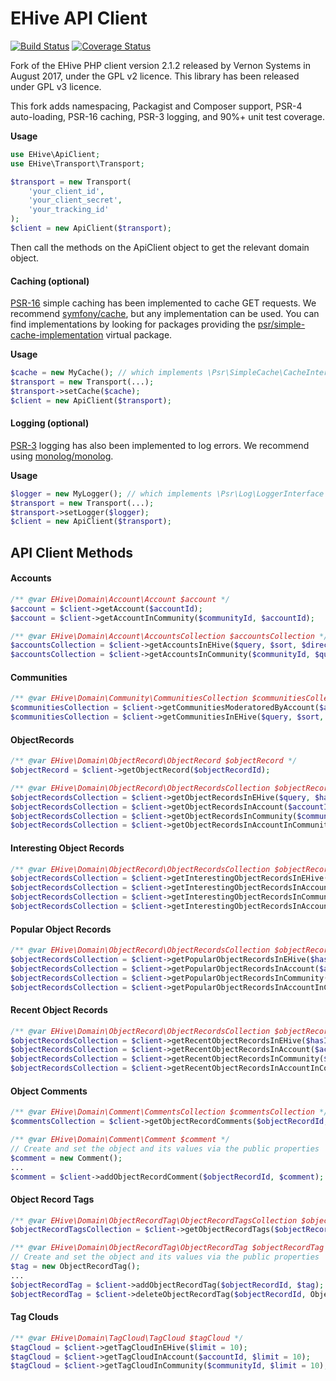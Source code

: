 # EHive API Client

[![Build Status](https://travis-ci.org/nspyke/ehive.svg?branch=master)](https://travis-ci.org/nspyke/ehive)
[![Coverage Status](https://coveralls.io/repos/github/nspyke/ehive/badge.svg?branch=master)](https://coveralls.io/github/nspyke/ehive?branch=master)

Fork of the EHive PHP client version 2.1.2 released by Vernon Systems in August 2017, under the GPL v2 licence.
This library has been released under GPL v3 licence.

This fork adds namespacing, Packagist and Composer support, PSR-4 auto-loading, PSR-16 caching, PSR-3 logging, 
and 90%+ unit test coverage.

**Usage**

```php
use EHive\ApiClient;
use EHive\Transport\Transport;

$transport = new Transport(
    'your_client_id',
    'your_client_secret',
    'your_tracking_id'
);
$client = new ApiClient($transport);
```

Then call the methods on the ApiClient object to get the relevant domain object.

#### Caching (optional)
[PSR-16](https://github.com/php-fig/fig-standards/blob/master/accepted/PSR-16-simple-cache.md) simple caching has been 
implemented to cache GET requests. We recommend [symfony/cache](https://packagist.org/packages/symfony/cache), but
any implementation can be used. You can find implementations by looking for packages providing 
the [psr/simple-cache-implementation](https://packagist.org/providers/psr/simple-cache-implementation) virtual package.

**Usage**
```php
$cache = new MyCache(); // which implements \Psr\SimpleCache\CacheInterface
$transport = new Transport(...);
$transport->setCache($cache);
$client = new ApiClient($transport);
```

#### Logging (optional)
[PSR-3](https://github.com/php-fig/fig-standards/blob/master/accepted/PSR-3-logger-interface.md) logging has also been
implemented to log errors. We recommend using [monolog/monolog](https://packagist.org/packages/monolog/monolog).

**Usage**
```php
$logger = new MyLogger(); // which implements \Psr\Log\LoggerInterface
$transport = new Transport(...);
$transport->setLogger($logger);
$client = new ApiClient($transport);
```

## API Client Methods

#### Accounts
```php
/** @var EHive\Domain\Account\Account $account */
$account = $client->getAccount($accountId);
$account = $client->getAccountInCommunity($communityId, $accountId);

/** @var EHive\Domain\Account\AccountsCollection $accountsCollection */
$accountsCollection = $client->getAccountsInEHive($query, $sort, $direction, $offset = 0, $limit = 10);
$accountsCollection = $client->getAccountsInCommunity($communityId, $query, $sort, $direction, $offset = 0, $limit = 10);
```

#### Communities
```php
/** @var EHive\Domain\Community\CommunitiesCollection $communitiesCollection */
$communitiesCollection = $client->getCommunitiesModeratoredByAccount($accountId);
$communitiesCollection = $client->getCommunitiesInEHive($query, $sort, $direction, $offset = 0, $limit = 10);
```

#### ObjectRecords
```php
/** @var EHive\Domain\ObjectRecord\ObjectRecord $objectRecord */
$objectRecord = $client->getObjectRecord($objectRecordId);

/** @var EHive\Domain\ObjectRecord\ObjectRecordsCollection $objectRecordsCollection */
$objectRecordsCollection = $client->getObjectRecordsInEHive($query, $hasImages = false, $sort, $direction, $offset = 0, $limit = 10);
$objectRecordsCollection = $client->getObjectRecordsInAccount($accountId, $query, $hasImages = false, $sort, $direction, $offset = 0, $limit = 10, $content = "public");
$objectRecordsCollection = $client->getObjectRecordsInCommunity($communityId, $query, $hasImages = false, $sort, $direction, $offset = 0, $limit = 10);
$objectRecordsCollection = $client->getObjectRecordsInAccountInCommunity($communityId, $accountId, $query, $hasImages = false, $sort, $direction, $offset = 0, $limit = 10);
```

#### Interesting Object Records
```php
/** @var EHive\Domain\ObjectRecord\ObjectRecordsCollection $objectRecordsCollection */
$objectRecordsCollection = $client->getInterestingObjectRecordsInEHive($hasImages = false, $catalogueType = "", $offset = 0, $limit = 10);
$objectRecordsCollection = $client->getInterestingObjectRecordsInAccount($accountId, $catalogueType = "", $hasImages = false, $offset = 0, $limit = 10, $content = "public");
$objectRecordsCollection = $client->getInterestingObjectRecordsInCommunity($communityId, $catalogueType = "", $hasImages = false, $offset = 0, $limit = 10);
$objectRecordsCollection = $client->getInterestingObjectRecordsInAccountInCommunity($communityId, $accountId, $catalogueType = "", $hasImages = false, $offset = 0, $limit = 10);
```

#### Popular Object Records
```php
/** @var EHive\Domain\ObjectRecord\ObjectRecordsCollection $objectRecordsCollection */
$objectRecordsCollection = $client->getPopularObjectRecordsInEHive($hasImages = false, $catalogueType = "", $offset = 0, $limit = 10);
$objectRecordsCollection = $client->getPopularObjectRecordsInAccount($accountId, $catalogueType = "", $hasImages = false, $offset = 0, $limit = 10, $content = "public");
$objectRecordsCollection = $client->getPopularObjectRecordsInCommunity($communityId, $catalogueType = "", $hasImages = false, $offset = 0, $limit = 10);
$objectRecordsCollection = $client->getPopularObjectRecordsInAccountInCommunity($communityId, $accountId, $catalogueType = "", $hasImages = false, $offset = 0, $limit = 10);
```

#### Recent Object Records
```php
/** @var EHive\Domain\ObjectRecord\ObjectRecordsCollection $objectRecordsCollection */
$objectRecordsCollection = $client->getRecentObjectRecordsInEHive($hasImages = false, $catalogueType = "", $offset = 0, $limit = 10);
$objectRecordsCollection = $client->getRecentObjectRecordsInAccount($accountId, $catalogueType = "", $hasImages = false, $offset = 0, $limit = 10, $content = "public");
$objectRecordsCollection = $client->getRecentObjectRecordsInCommunity($communityId, $catalogueType = "", $hasImages = false, $offset = 0, $limit = 10);
$objectRecordsCollection = $client->getRecentObjectRecordsInAccountInCommunity($communityId, $accountId, $catalogueType = "", $hasImages = false, $offset = 0, $limit = 10);
```


#### Object Comments
```php
/** @var EHive\Domain\Comment\CommentsCollection $commentsCollection */
$commentsCollection = $client->getObjectRecordComments($objectRecordId, $offset = 0, $limit = 10);

/** @var EHive\Domain\Comment\Comment $comment */
// Create and set the object and its values via the public properties
$comment = new Comment();
...
$comment = $client->addObjectRecordComment($objectRecordId, $comment);
```

#### Object Record Tags
```php
/** @var EHive\Domain\ObjectRecordTag\ObjectRecordTagsCollection $objectRecordTagsCollection */
$objectRecordTagsCollection = $client->getObjectRecordTags($objectRecordId);

/** @var EHive\Domain\ObjectRecordTag\ObjectRecordTag $objectRecordTag */
// Create and set the object and its values via the public properties
$tag = new ObjectRecordTag();
...
$objectRecordTag = $client->addObjectRecordTag($objectRecordId, $tag);
$objectRecordTag = $client->deleteObjectRecordTag($objectRecordId, ObjectRecordTag $tag);
```

#### Tag Clouds
```php
/** @var EHive\Domain\TagCloud\TagCloud $tagCloud */
$tagCloud = $client->getTagCloudInEHive($limit = 10);
$tagCloud = $client->getTagCloudInAccount($accountId, $limit = 10);
$tagCloud = $client->getTagCloudInCommunity($communityId, $limit = 10);
```
